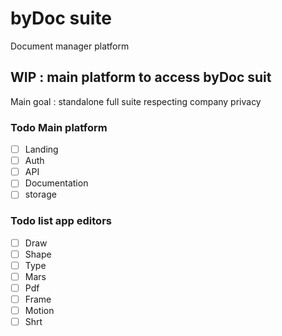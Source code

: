 # byDoc suite
Document manager platform

## WIP : main platform to access byDoc suit
Main goal : standalone full suite respecting company privacy

### Todo Main platform
- [ ] Landing
- [ ] Auth
- [ ] API
- [ ] Documentation
- [ ] storage

### Todo list app editors
- [ ] Draw
- [ ] Shape
- [ ] Type
- [ ] Mars
- [ ] Pdf
- [ ] Frame
- [ ] Motion
- [ ] Shrt
